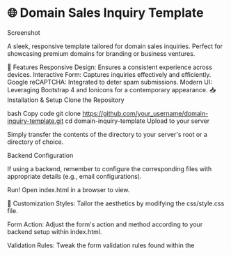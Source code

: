 # 🌐 Domain Sales Inquiry Template
Screenshot

A sleek, responsive template tailored for domain sales inquiries. Perfect for showcasing premium domains for branding or business ventures.

🚀 Features
Responsive Design: Ensures a consistent experience across devices.
Interactive Form: Captures inquiries effectively and efficiently.
Google reCAPTCHA: Integrated to deter spam submissions.
Modern UI: Leveraging Bootstrap 4 and Ionicons for a contemporary appearance.
📥 Installation & Setup
Clone the Repository

bash
Copy code
git clone https://github.com/your_username/domain-inquiry-template.git
cd domain-inquiry-template
Upload to your server

Simply transfer the contents of the directory to your server's root or a directory of choice.

Backend Configuration

If using a backend, remember to configure the corresponding files with appropriate details (e.g., email configurations).

Run!
Open index.html in a browser to view.

🔧 Customization
Styles:
Tailor the aesthetics by modifying the css/style.css file.

Form Action:
Adjust the form's action and method according to your backend setup within index.html.

Validation Rules:
Tweak the form validation rules found within the <script> tag in index.html.

🖥️ Demo
Explore the live demo here (replace with your hosted link).

📜 License
This template is open-sourced and available under the MIT License.

🤝 Contributing
We welcome contributions, issues, and feature requests! For guidelines, refer to CONTRIBUTING.md (if applicable).
